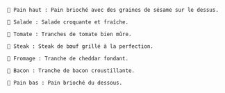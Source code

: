 <pre><code>🥯 Pain haut : Pain brioché avec des graines de sésame sur le dessus.

🥬 Salade : Salade croquante et fraîche.

🍅 Tomate : Tranches de tomate bien mûre.

🥩 Steak : Steak de bœuf grillé à la perfection.

🧀 Fromage : Tranche de cheddar fondant.

🥓 Bacon : Tranche de bacon croustillante.

🍞 Pain bas : Pain brioché du dessous.
</code></pre>
